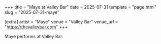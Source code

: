 +++
title = "Maye at Valley Bar"
date = 2025-07-31
template = "page.html"
slug = "2025-07-31-maye"

[extra]
artist = "Maye"
venue = "Valley Bar"
venue_url = "https://thevalleybar.com"
+++

Maye performs at Valley Bar.
